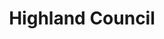 ---
schema: default
title: Highland Council
description: Local authority for the Highland Council area 
logo: ''
type:
- Local authority
portal_url: ''
org_url: https://www.highland.gov.uk
twitter_handle: HighlandCouncil
gss_code: S12000017
wikidata_qid: Q28530249
wdtk_id: highland_council
---